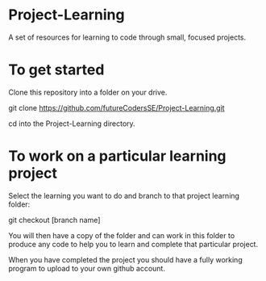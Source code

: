 # Project-Learning
A set of resources for learning to code through small, focused projects.

# To get started
Clone this repository into a folder on your drive.  

git clone https://github.com/futureCodersSE/Project-Learning.git  

cd into the Project-Learning directory.  

# To work on a particular learning project

Select the learning you want to do and branch to that project learning folder:  

git checkout [branch name]  

You will then have a copy of the folder and can work in this folder to produce any code to help you to learn and complete that particular project.  
  
When you have completed the project you should have a fully working program to upload to your own github account.  
